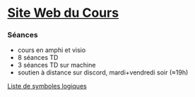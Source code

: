 # [Site Web du Cours](https://www.labri.fr/perso/duchon/Enseignements/L-et-P/)  


### Séances
- cours en amphi et visio
- 8 séances TD
- 3 séances TD sur machine
- soutien à distance sur discord, mardi+vendredi soir (≈19h)

[Liste de symboles logiques](https://fr.wikipedia.org/wiki/Liste_de_symboles_logiques)
